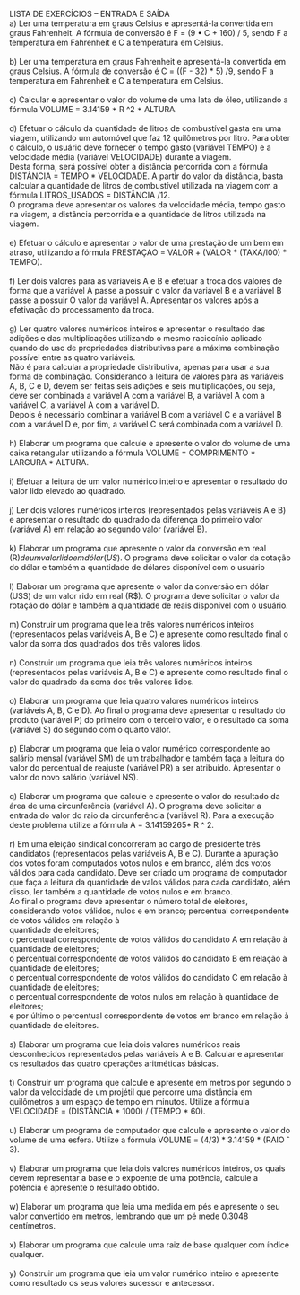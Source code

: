LISTA DE EXERCÍCIOS – ENTRADA E SAÍDA<br>
a) Ler uma temperatura em graus Celsius e apresentá-la convertida em graus Fahrenheit. A fórmula de
conversão é F = (9 • C + 160) / 5, sendo F a temperatura em Fahrenheit e C a temperatura em Celsius.<br><br>
b) Ler uma temperatura em graus Fahrenheit e apresentá-la convertida em graus Celsius. A fórmula de
conversão é C = ((F - 32) * 5) /9, sendo F a temperatura em Fahrenheit e C a temperatura em Celsius.
<br><br>
c) Calcular e apresentar o valor do volume de uma lata de óleo, utilizando a fórmula VOLUME = 3.14159 *
R ^2 * ALTURA.<br><br>
d) Efetuar o cálculo da quantidade de litros de combustível gasta em uma viagem, utilizando um automóvel
que faz 12 quilômetros por litro. Para obter o cálculo, o usuário deve fornecer o tempo gasto (variável
TEMPO) e a velocidade média (variável VELOCIDADE) durante a viagem.<br> Desta forma, será possível
obter a distância percorrida com a fórmula DISTÂNCIA = TEMPO * VELOCIDADE. A partir do valor da
distância, basta calcular a quantidade de litros de combustível utilizada na viagem com a fórmula
LITROS_USADOS = DISTÂNCIA /12.<br> O programa deve apresentar os valores da velocidade média, tempo
gasto na viagem, a distância percorrida e a quantidade de litros utilizada na viagem.<br><br>
e) Efetuar o cálculo e apresentar o valor de uma prestação de um bem em atraso, utilizando a fórmula
PRESTAÇAO = VALOR + (VALOR * (TAXA/l00) * TEMPO).<br><br>
f) Ler dois valores para as variáveis A e B e efetuar a troca dos valores de forma que a variável A passe a
possuir o valor da variável B e a variável B passe a possuir O valor da variável A. Apresentar os valores
após a efetivação do processamento da troca.<br><br>
g) Ler quatro valores numéricos inteiros e apresentar o resultado das adições e das multiplicações
utilizando o mesmo raciocínio aplicado quando do uso de propriedades distributivas para a máxima
combinação possível entre as quatro variáveis.<br> Não é para calcular a propriedade distributiva, apenas para
usar a sua forma de combinação. Considerando a leitura de valores para as variáveis A, B, C e D, devem
ser feitas seis adições e seis multiplicações, ou seja, deve ser combinada a variável A com a variável B, a
variável A com a variável C, a variável A com a variável D.<br> Depois é necessário combinar a variável B com
a variável C e a variável B com a variável D e, por fim, a variável C será combinada com a variável D.<br><br>
h) Elaborar um programa que calcule e apresente o valor do volume de uma caixa retangular utilizando a
fórmula VOLUME = COMPRIMENTO * LARGURA * ALTURA.<br><br>
i) Efetuar a leitura de um valor numérico inteiro e apresentar o resultado do valor lido elevado ao quadrado.<br><br>
j) Ler dois valores numéricos inteiros (representados pelas variáveis A e B) e apresentar o resultado do
quadrado da diferença do primeiro valor (variável A) em relação ao segundo valor (variável B).<br><br>
k) Elaborar um programa que apresente o valor da conversão em real (R$) de um valor lido em dólar
(US$). O programa deve solicitar o valor da cotação do dólar e também a quantidade de dólares disponível
com o usuário<br><br>
l) Elaborar um programa que apresente o valor da conversão em dólar (USS) de um valor rido em real
(R$). O programa deve solicitar o valor da rotação do dólar e também a quantidade de reais disponível
com o usuário.<br><br>
m) Construir um programa que leia três valores numéricos inteiros (representados pelas variáveis A, B e
C) e apresente como resultado final o valor da soma dos quadrados dos três valores lidos.<br><br>
n) Construir um programa que leia três valores numéricos inteiros (representados pelas variáveis A, B e C)
e apresente como resultado final o valor do quadrado da soma dos três valores lidos.<br><br>
o) Elaborar um programa que leia quatro valores numéricos inteiros (variáveis A, B, C e D). Ao final o
programa deve apresentar o resultado do produto (variável P) do primeiro com o terceiro valor, e o
resultado da soma (variável S) do segundo com o quarto valor.<br><br>
p) Elaborar um programa que leia o valor numérico correspondente ao salário mensal (variável SM) de um
trabalhador e também faça a leitura do valor do percentual de reajuste (variável PR) a ser atribuído.
Apresentar o valor do novo salário (variável NS).<br><br>
q) Elaborar um programa que calcule e apresente o valor do resultado da área de uma circunferência
(variável A). O programa deve solicitar a entrada do valor do raio da circunferência (variável R). Para a
execução deste problema utilize a fórmula A = 3.14159265* R ^ 2.<br><br>
r) Em uma eleição sindical concorreram ao cargo de presidente três candidatos (representados pelas
variáveis A, B e C). Durante a apuração dos votos foram computados votos nulos e em branco, além dos
votos válidos para cada candidato. Deve ser criado um programa de computador que faça a leitura da
quantidade de valos válidos para cada candidato, além disso, ler também a
quantidade de votos nulos e em branco.<br> Ao final o programa deve apresentar o número total de eleitores,
considerando votos válidos, nulos e em branco; percentual correspondente de votos válidos em relação à<br>
quantidade de eleitores;<br> o percentual correspondente de votos válidos do candidato A em relação à
quantidade de eleitores;<br> o percentual correspondente de votos válidos do candidato B em relação à
quantidade de eleitores;<br> o percentual correspondente de votos válidos do candidato C em relação à
quantidade de eleitores;<br> o percentual correspondente de votos nulos em relação à quantidade de eleitores;<br>
e por último o percentual correspondente de votos em branco em relação à quantidade de eleitores.<br><br>
s) Elaborar um programa que leia dois valores numéricos reais desconhecidos representados pelas
variáveis A e B. Calcular e apresentar os resultados das quatro operações aritméticas básicas.<br><br>
t) Construir um programa que calcule e apresente em metros por segundo o valor da velocidade de um
projétil que percorre uma distância em quilômetros a um espaço de tempo em minutos. Utilize a fórmula
VELOCIDADE = (DISTÂNCIA * 1000) / (TEMPO * 60).<br><br>
u) Elaborar um programa de computador que calcule e apresente o valor do volume de uma esfera. Utilize
a fórmula VOLUME = (4/3) * 3.14159 * (RAIO ˆ 3).<br><br>
v) Elaborar um programa que leia dois valores numéricos inteiros, os quais devem representar a base e o
expoente de uma potência, calcule a potência e apresente o resultado obtido.<br><br>
w) Elaborar um programa que leia uma medida em pés e apresente o seu valor convertido em metros,
lembrando que um pé mede 0.3048 centímetros.<br><br>
x) Elaborar um programa que calcule uma raiz de base qualquer com índice qualquer.<br><br>
y) Construir um programa que leia um valor numérico inteiro e apresente como resultado os seus valores
sucessor e antecessor.<br><br>